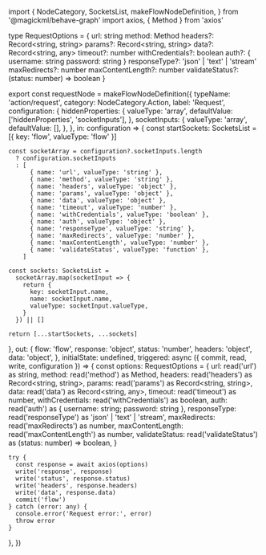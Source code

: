 import {
  NodeCategory,
  SocketsList,
  makeFlowNodeDefinition,
} from '@magickml/behave-graph'
import axios, { Method } from 'axios'

type RequestOptions = {
  url: string
  method: Method
  headers?: Record<string, string>
  params?: Record<string, string>
  data?: Record<string, any>
  timeout?: number
  withCredentials?: boolean
  auth?: {
    username: string
    password: string
  }
  responseType?: 'json' | 'text' | 'stream'
  maxRedirects?: number
  maxContentLength?: number
  validateStatus?: (status: number) => boolean
}

export const requestNode = makeFlowNodeDefinition({
  typeName: 'action/request',
  category: NodeCategory.Action,
  label: 'Request',
  configuration: {
    hiddenProperties: {
      valueType: 'array',
      defaultValue: ['hiddenProperties', 'socketInputs'],
    },
    socketInputs: {
      valueType: 'array',
      defaultValue: [],
    },
  },
  in: configuration => {
    const startSockets: SocketsList = [{ key: 'flow', valueType: 'flow' }]

    const socketArray = configuration?.socketInputs.length
      ? configuration.socketInputs
      : [
          { name: 'url', valueType: 'string' },
          { name: 'method', valueType: 'string' },
          { name: 'headers', valueType: 'object' },
          { name: 'params', valueType: 'object' },
          { name: 'data', valueType: 'object' },
          { name: 'timeout', valueType: 'number' },
          { name: 'withCredentials', valueType: 'boolean' },
          { name: 'auth', valueType: 'object' },
          { name: 'responseType', valueType: 'string' },
          { name: 'maxRedirects', valueType: 'number' },
          { name: 'maxContentLength', valueType: 'number' },
          { name: 'validateStatus', valueType: 'function' },
        ]

    const sockets: SocketsList =
      socketArray.map(socketInput => {
        return {
          key: socketInput.name,
          name: socketInput.name,
          valueType: socketInput.valueType,
        }
      }) || []

    return [...startSockets, ...sockets]
  },
  out: {
    flow: 'flow',
    response: 'object',
    status: 'number',
    headers: 'object',
    data: 'object',
  },
  initialState: undefined,
  triggered: async ({ commit, read, write, configuration }) => {
    const options: RequestOptions = {
      url: read('url') as string,
      method: read('method') as Method,
      headers: read('headers') as Record<string, string>,
      params: read('params') as Record<string, string>,
      data: read('data') as Record<string, any>,
      timeout: read('timeout') as number,
      withCredentials: read('withCredentials') as boolean,
      auth: read('auth') as { username: string; password: string },
      responseType: read('responseType') as 'json' | 'text' | 'stream',
      maxRedirects: read('maxRedirects') as number,
      maxContentLength: read('maxContentLength') as number,
      validateStatus: read('validateStatus') as (status: number) => boolean,
    }

    try {
      const response = await axios(options)
      write('response', response)
      write('status', response.status)
      write('headers', response.headers)
      write('data', response.data)
      commit('flow')
    } catch (error: any) {
      console.error('Request error:', error)
      throw error
    }
  },
})
